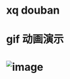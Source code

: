 # xq douban
# gif 动画演示
# ![image](https://github.com/xiaoxiaoqian1217/xqdouban/douban/douban.gif)   
